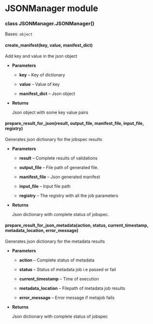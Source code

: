 # JSONManager module


### class JSONManager.JSONManager()
Bases: `object`


#### create_manifest(key, value, manifest_dict)
Add key and value in the json object


* **Parameters**
   
    * **key** – Key of dictionary

    * **value** – Value of key

    * **manifest_dict** – Json object



* **Returns**

    Json object with some key value pairs



#### prepare_result_for_json(result, output_file, manifest_file, input_file, registry)
Generates json dictionary for the jobspec results


* **Parameters**
 
    * **result** – Complete results of validations

    * **output_file** – File path of generated file.

    * **manifest_file** – Json generated manifest

    * **input_file** – Input file path

    * **registry** – The registry with all the job parameters



* **Returns**

    Json dictionary with complete status of jobspec.



#### prepare_result_for_json_metadata(action, status, current_timestamp, metadata_location, error_message)
Generates json dictionary for the metadata results


* **Parameters**

    * **action** – Complete status of metadata

    * **status** – Status of metadata job i.e passed or fail

    * **current_timestamp** – Time of execution

    * **metadata_location** – Filepath of metadata job results

    * **error_message** – Error message if metajob fails



* **Returns**

    Json dictionary with complete status of jobspec
